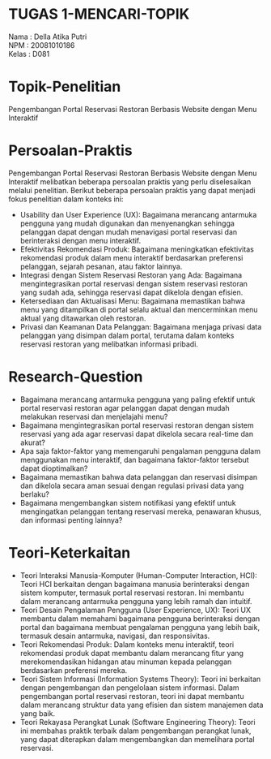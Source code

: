 # TUGAS 1-MENCARI-TOPIK
Nama  : Della Atika Putri <br>
NPM   : 20081010186 <br>
Kelas : D081 <br>

# Topik-Penelitian
Pengembangan Portal Reservasi Restoran Berbasis Website dengan Menu Interaktif

# Persoalan-Praktis
Pengembangan Portal Reservasi Restoran Berbasis Website dengan Menu Interaktif melibatkan beberapa persoalan praktis yang perlu diselesaikan melalui penelitian. Berikut beberapa persoalan praktis yang dapat menjadi fokus penelitian dalam konteks ini: <br>
- Usability dan User Experience (UX): Bagaimana merancang antarmuka pengguna yang mudah digunakan dan menyenangkan sehingga pelanggan dapat dengan mudah menavigasi portal reservasi dan berinteraksi dengan menu interaktif.
- Efektivitas Rekomendasi Produk: Bagaimana meningkatkan efektivitas rekomendasi produk dalam menu interaktif berdasarkan preferensi pelanggan, sejarah pesanan, atau faktor lainnya.
- Integrasi dengan Sistem Reservasi Restoran yang Ada: Bagaimana mengintegrasikan portal reservasi dengan sistem reservasi restoran yang sudah ada, sehingga reservasi dapat dikelola dengan efisien.
- Ketersediaan dan Aktualisasi Menu: Bagaimana memastikan bahwa menu yang ditampilkan di portal selalu aktual dan mencerminkan menu aktual yang ditawarkan oleh restoran.
- Privasi dan Keamanan Data Pelanggan: Bagaimana menjaga privasi data pelanggan yang disimpan dalam portal, terutama dalam konteks reservasi restoran yang melibatkan informasi pribadi.

# Research-Question
- Bagaimana merancang antarmuka pengguna yang paling efektif untuk portal reservasi restoran agar pelanggan dapat dengan mudah melakukan reservasi dan menjelajahi menu?
- Bagaimana mengintegrasikan portal reservasi restoran dengan sistem reservasi yang ada agar reservasi dapat dikelola secara real-time dan akurat?
- Apa saja faktor-faktor yang memengaruhi pengalaman pengguna dalam menggunakan menu interaktif, dan bagaimana faktor-faktor tersebut dapat dioptimalkan?
- Bagaimana memastikan bahwa data pelanggan dan reservasi disimpan dan dikelola secara aman sesuai dengan regulasi privasi data yang berlaku?
- Bagaimana mengembangkan sistem notifikasi yang efektif untuk mengingatkan pelanggan tentang reservasi mereka, penawaran khusus, dan informasi penting lainnya?

# Teori-Keterkaitan
- Teori Interaksi Manusia-Komputer (Human-Computer Interaction, HCI): Teori HCI berkaitan dengan bagaimana manusia berinteraksi dengan sistem komputer, termasuk portal reservasi restoran. Ini membantu dalam merancang antarmuka pengguna yang lebih ramah dan intuitif.
- Teori Desain Pengalaman Pengguna (User Experience, UX): Teori UX membantu dalam memahami bagaimana pengguna berinteraksi dengan portal dan bagaimana membuat pengalaman pengguna yang lebih baik, termasuk desain antarmuka, navigasi, dan responsivitas.
- Teori Rekomendasi Produk: Dalam konteks menu interaktif, teori rekomendasi produk dapat membantu dalam merancang fitur yang merekomendasikan hidangan atau minuman kepada pelanggan berdasarkan preferensi mereka.
- Teori Sistem Informasi (Information Systems Theory): Teori ini berkaitan dengan pengembangan dan pengelolaan sistem informasi. Dalam pengembangan portal reservasi restoran, teori ini dapat membantu dalam merancang struktur data yang efisien dan sistem manajemen data yang baik.
- Teori Rekayasa Perangkat Lunak (Software Engineering Theory): Teori ini membahas praktik terbaik dalam pengembangan perangkat lunak, yang dapat diterapkan dalam mengembangkan dan memelihara portal reservasi.

